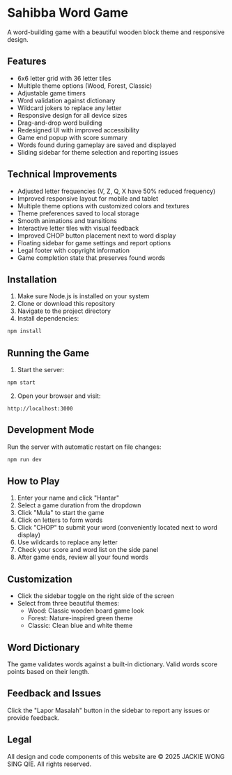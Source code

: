 # Sahibba Word Game

A word-building game with a beautiful wooden block theme and responsive design.

## Features

- 6x6 letter grid with 36 letter tiles
- Multiple theme options (Wood, Forest, Classic)
- Adjustable game timers
- Word validation against dictionary
- Wildcard jokers to replace any letter
- Responsive design for all device sizes
- Drag-and-drop word building
- Redesigned UI with improved accessibility
- Game end popup with score summary
- Words found during gameplay are saved and displayed
- Sliding sidebar for theme selection and reporting issues

## Technical Improvements

- Adjusted letter frequencies (V, Z, Q, X have 50% reduced frequency)
- Improved responsive layout for mobile and tablet
- Multiple theme options with customized colors and textures
- Theme preferences saved to local storage
- Smooth animations and transitions
- Interactive letter tiles with visual feedback
- Improved CHOP button placement next to word display
- Floating sidebar for game settings and report options
- Legal footer with copyright information
- Game completion state that preserves found words

## Installation

1. Make sure Node.js is installed on your system
2. Clone or download this repository
3. Navigate to the project directory
4. Install dependencies:

```bash
npm install
```

## Running the Game

1. Start the server:

```bash
npm start
```

2. Open your browser and visit:

```
http://localhost:3000
```

## Development Mode

Run the server with automatic restart on file changes:

```bash
npm run dev
```

## How to Play

1. Enter your name and click "Hantar"
2. Select a game duration from the dropdown
3. Click "Mula" to start the game
4. Click on letters to form words
5. Click "CHOP" to submit your word (conveniently located next to word display)
6. Use wildcards to replace any letter
7. Check your score and word list on the side panel
8. After game ends, review all your found words

## Customization

- Click the sidebar toggle on the right side of the screen
- Select from three beautiful themes:
  - Wood: Classic wooden board game look
  - Forest: Nature-inspired green theme
  - Classic: Clean blue and white theme

## Word Dictionary

The game validates words against a built-in dictionary. Valid words score points based on their length.

## Feedback and Issues

Click the "Lapor Masalah" button in the sidebar to report any issues or provide feedback.

## Legal

All design and code components of this website are © 2025 JACKIE WONG SING QIE. All rights reserved. 